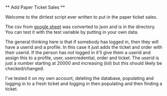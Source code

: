 ** Add Paper Ticket Sales **

Welcome to the dirtiest script ever written to put in the paper ticket sales.

The csv from [google sheet](https://docs.google.com/spreadsheets/d/1BXcfImSn3onh01glLGBD9wAYD2alp4elrRO3pUP5WyM/edit#gid=277698623) was converted to json and is in the directory.
You can test it with the test variable by putting in your own data.

The general thinking here is that if somebody has logged in, then they will have a userid and a profile.
In this case it just adds the ticket and order with their userid.
If the person has *not* logged in it'll give them a userid and assign this to a profile, user, usercredential, order and ticket.
The userid is just a number starting at 20000 and increasing (lol) but this should likely be checked/changed.

I've tested it on my own account, deleting the database, populating and logging in to a fresh ticket and logging in then populating and then finding a ticket.
